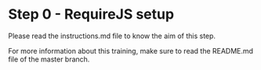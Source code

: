 # Step 0 - RequireJS setup

Please read the instructions.md file to know the aim of this step.

For more information about this training, make sure to read the README.md file of the master branch.